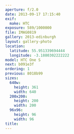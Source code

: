 ```yaml
---
aperture: f/2.0
date: 2013-09-17 17:15:40
exif:
  make: HTC
exposure: 589/1000000
file: IMAG0819
gallery: 2013-edinburgh
layout: gallery-photo
location:
  latitude: 55.951339694444
  longitude: -3.1880302222222
model: HTC One S
next: b091e3f
ordering: 1
previous: 8018b99
sizes:
  640w:
    height: 361
    width: 640
  200x200:
    height: 200
    width: 200
  96x96:
    height: 96
    width: 96
title: 
---
```

